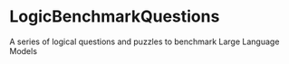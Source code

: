 # LogicBenchmarkQuestions
A series of logical questions and puzzles to benchmark Large Language Models
